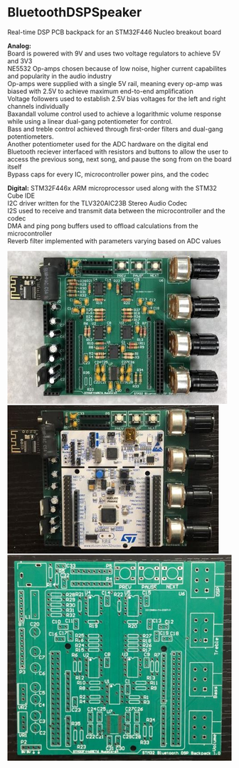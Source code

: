 # BluetoothDSPSpeaker  
Real-time DSP PCB backpack for an STM32F446 Nucleo breakout board   
  
**Analog:**  
Board is powered with 9V and uses two voltage regulators to achieve 5V and 3V3  
NE5532 Op-amps chosen because of low noise, higher current capabilites and popularity in the audio industry  
Op-amps were supplied with a single 5V rail, meaning every op-amp was biased with 2.5V to achieve maximum end-to-end amplification  
Voltage followers used to establish 2.5V bias voltages for the left and right channels individually  
Baxandall volume control used to achieve a logarithmic volume response while using a linear dual-gang potentiometer for control.  
Bass and treble control achieved through first-order filters and dual-gang potentiometers.  
Another potentiometer used for the ADC hardware on the digital end  
Bluetooth reciever interfaced with resistors and buttons to allow the user to access the previous song, next song, and pause the song from on the board itself  
Bypass caps for every IC, microcontroller power pins, and the codec  

**Digital:**
STM32F446x ARM microprocessor used along with the STM32 Cube IDE  
I2C driver written for the TLV320AIC23B Stereo Audio Codec  
I2S used to receive and transmit data between the microcontroller and the codec  
DMA and ping pong buffers used to offload calculations from the microcontroller  
Reverb filter implemented with parameters varying based on ADC values  

![Assembled PCB](Photos/PCB_Assembled.JPG "ASse PCB")  
![Complete PCB](Photos/PCB_Final.JPG "Complete PCB")  
![Empty PCB](Photos/PCB_Raw.JPG "Empty PCB")  
